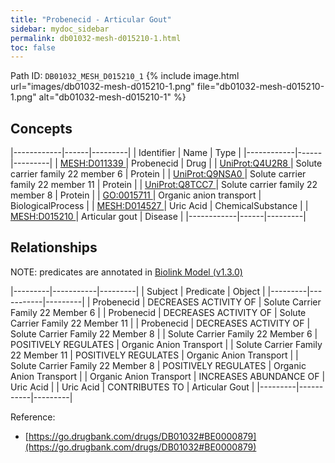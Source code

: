 ```yaml
---
title: "Probenecid - Articular Gout"
sidebar: mydoc_sidebar
permalink: db01032-mesh-d015210-1.html
toc: false 
---
```



Path ID: `DB01032_MESH_D015210_1`
{% include image.html url="images/db01032-mesh-d015210-1.png" file="db01032-mesh-d015210-1.png" alt="db01032-mesh-d015210-1" %}

## Concepts

|------------|------|---------|
| Identifier | Name | Type    |
|------------|------|---------|
| <a href="https://identifiers.org/MESH:D011339">MESH:D011339 </a> | Probenecid | Drug |
| <a href="https://identifiers.org/UniProt:Q4U2R8">UniProt:Q4U2R8 </a> | Solute carrier family 22 member 6 | Protein |
| <a href="https://identifiers.org/UniProt:Q9NSA0">UniProt:Q9NSA0 </a> | Solute carrier family 22 member 11 | Protein |
| <a href="https://identifiers.org/UniProt:Q8TCC7">UniProt:Q8TCC7 </a> | Solute carrier family 22 member 8 | Protein |
| <a href="https://identifiers.org/GO:0015711">GO:0015711 </a> | Organic anion transport | BiologicalProcess |
| <a href="https://identifiers.org/MESH:D014527">MESH:D014527 </a> | Uric Acid | ChemicalSubstance |
| <a href="https://identifiers.org/MESH:D015210">MESH:D015210 </a> | Articular gout | Disease |
|------------|------|---------|

## Relationships


NOTE: predicates are annotated in <a href="https://github.com/biolink/biolink-model/releases/tag/v1.3.0">Biolink Model (v1.3.0)</a>

|---------|-----------|---------|
| Subject | Predicate | Object  |
|---------|-----------|---------|
| Probenecid | DECREASES ACTIVITY OF | Solute Carrier Family 22 Member 6 |
| Probenecid | DECREASES ACTIVITY OF | Solute Carrier Family 22 Member 11 |
| Probenecid | DECREASES ACTIVITY OF | Solute Carrier Family 22 Member 8 |
| Solute Carrier Family 22 Member 6 | POSITIVELY REGULATES | Organic Anion Transport |
| Solute Carrier Family 22 Member 11 | POSITIVELY REGULATES | Organic Anion Transport |
| Solute Carrier Family 22 Member 8 | POSITIVELY REGULATES | Organic Anion Transport |
| Organic Anion Transport | INCREASES ABUNDANCE OF | Uric Acid |
| Uric Acid | CONTRIBUTES TO | Articular Gout |
|---------|-----------|---------|

Reference: 
  - [https://go.drugbank.com/drugs/DB01032#BE0000879](https://go.drugbank.com/drugs/DB01032#BE0000879)
